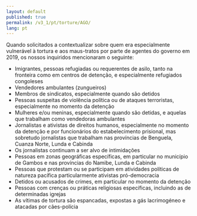 ```yaml
---
layout: default
published: true
permalink: /v3_1/pt/torture/AGO/
lang: pt
---
```

Quando solicitados a contextualizar sobre quem era especialmente vulnerável à tortura e aos maus-tratos por parte de agentes do governo em 2019, os nossos inquiridos mencionaram o seguinte:

-	Imigrantes, pessoas refugiadas ou requerentes de asilo, tanto na fronteira como em centros de detenção, e especialmente refugiados congoleses
-	Vendedores ambulantes (zungueiros)
-	Membros de sindicatos, especialmente quando são detidos
-	Pessoas suspeitas de violência política ou de ataques terroristas, especialmente no momento da detenção
-	Mulheres e/ou meninas, especialmente quando são detidas, e aquelas que trabalham como vendedoras ambulantes
-	Jornalistas e ativistas de direitos humanos, especialmente no momento da detenção e por funcionários do estabelecimento prisional, mas sobretudo jornalistas que trabalham nas províncias de Benguela, Cuanza Norte, Lunda e Cabinda
-	Os jornalistas continuam a ser alvo de intimidações
-	Pessoas em zonas geográficas específicas, em particular no município de Gambos e nas províncias do Namibe, Lunda e Cabinda
-	Pessoas que protestam ou se participam em atividades políticas de natureza pacífica particularmente ativistas pró-democracia
-	Detidos ou acusados de crimes, em particular no momento da detenção
-	Pessoas com crenças ou práticas religiosas específicas, incluindo as de determinadas igrejas
-	As vítimas de tortura são espancadas, expostas a gás lacrimogéneo e atacadas por cães-polícia

